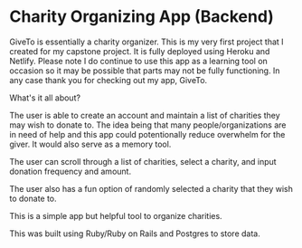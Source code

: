 # Charity Organizing App (Backend)

GiveTo is essentially a charity organizer. This is my very first project that I created for my capstone project. It is fully deployed using Heroku and  Netlify. Please note I do continue to use this app as a learning tool on occasion so it may be possible that parts may not be fully functioning. In any case thank you for checking out my app, GiveTo.

What's it all about?

The user is able to create an account and maintain a list of charities they may wish to donate to. The idea being that many people/organizations are in need of help and this app could potentionally reduce overwhelm for the giver. It would also serve as a memory tool.  

The user can scroll through a list of charities, select a charity, and input donation frequency and amount.

The user also has a fun option of randomly selected a charity that they wish to donate to.

This is a simple app but helpful tool to organize charities.

This was built using Ruby/Ruby on Rails and Postgres to store data.



